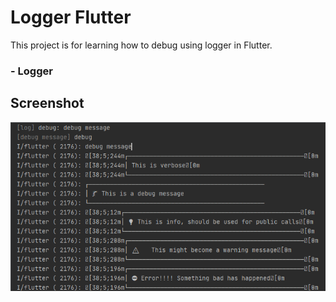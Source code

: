 # Logger Flutter

This project is for learning how to debug using logger in Flutter.

### - Logger

## Screenshot
<img src="screenshot/one.png" width="600"> 
